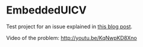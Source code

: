 # EmbeddedUICV

Test project for an issue explained in [this blog post](http://aplus.rs/2015/uicollectionviewcell-woes-with-bounds-change/).

Video of the problem: http://youtu.be/KqNwpKD8Xno 
